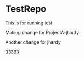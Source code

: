 # TestRepo
This is for running test

Making change for ProjectA-jhardy

Another change for jhardy


33333